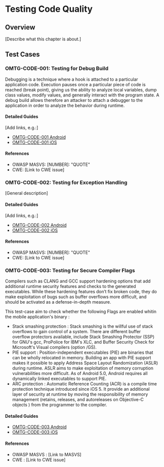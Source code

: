 # Testing Code Quality

## Overview

[Describe what this chapter is about.]

## Test Cases

### OMTG-CODE-001: Testing for Debug Build 
Debugging is a technique where a hook is attached to a particular application code. Execution pauses once a particular piece of code is reached (break point), giving us the ability to analyze local variables, dump class values, modify values, and generally interact with the program state. A debug build allows therefore an attacker to attach a debugger to the application in order to analyze the behavior during runtime.

#### Detailed Guides

[Add links, e.g.:]

- [OMTG-CODE-001 Android](LINK#OMTG-CODE-001)
- [OMTG-CODE-001 iOS](0x02_OMTG-CODE_iOS.md#OMTG-CODE-001)

#### References

- OWASP MASVS: [NUMBER]: "QUOTE"
- CWE: [Link to CWE issue]

### OMTG-CODE-002: Testing for Exception Handling
[General description]

#### Detailed Guides

[Add links, e.g.:]

- [OMTG-CODE-002 Android](LINK#OMTG-CODE-002)
- [OMTG-CODE-002 iOS](0x02_OMTG-CODE_iOS.md#OMTG-CODE-002)

#### References

- OWASP MASVS: [NUMBER]: "QUOTE"
- CWE: [Link to CWE issue]

### OMTG-CODE-003: Testing for Secure Compiler Flags
Compilers such as CLANG and GCC support hardening options that add additional runtime security features and checks to the generated executables. While these hardening features don’t fix broken code, they do make exploitation of bugs such as buffer overflows more difficult, and should be activated as a defense-in-depth measure.

This test-case aim to check whether the following Flags are enabled whitin the mobile application's binary :

* Stack smashing protection : 
Stack smashing is the willful use of stack overflows to gain control of a system. There are different buffer overflow protectors available, include Stack Smashing Protector (SSP) for GNU's gcc, ProPolice for IBM's XLC, and Buffer Security Check for Microsoft's Visual compilers (option /GS). 
* PIE support :
Position-independent executables (PIE) are binaries that can be wholly relocated in memory. Building an app with PIE support makes it possible to apply Address Space Layout Randomization (ASLR) during runtime. ASLR aims to make exploitation of memory corruption vulnerabilities more difficult. As of Android 5.0, Android requires all dynamically linked executables to support PIE.
* ARC protection : 
Automatic Reference Counting (ACR) is a compile time protection technique introduced since iOS 5. It provide an additional layer of security at runtime by moving the responsibility of memory management (retains, releases, and autoreleases on Objective-C objects ) from the programmer to the compiler. 


#### Detailed Guides

- [OMTG-CODE-003 Android](0x06a_OMTG-CODE_Android.md#OMTG-CODE-003)
- [OMTG-CODE-003 iOS](0x06b_OMTG-CODE_iOS.md#OMTG-CODE-003)

#### References

- OWASP MASVS : [Link to MASVS]
- CWE : [Link to CWE issue]
